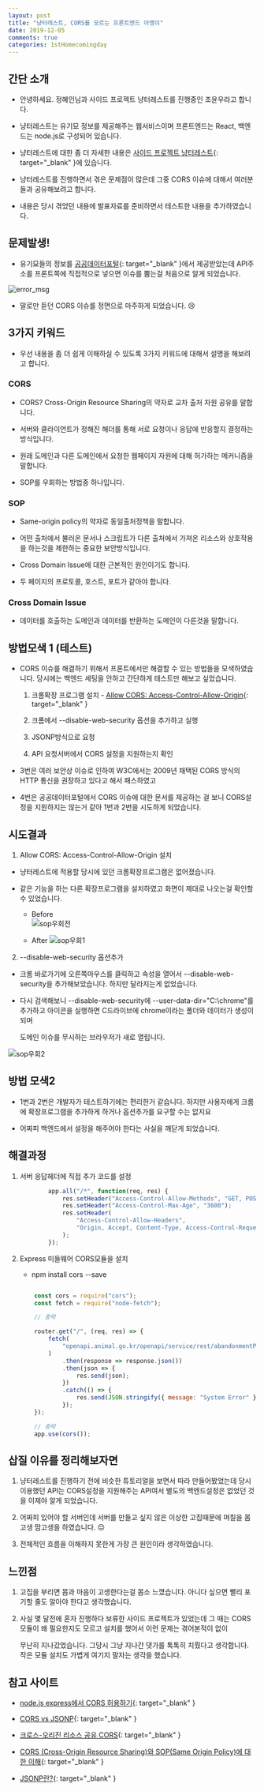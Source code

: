 ```yaml
---
layout: post
title: "냥터레스트, CORS를 모르는 프론트엔드 아깽이"
date: 2019-12-05
comments: true
categories: 1stHomecomingday 
---
```



## 간단 소개

* 안녕하세요. 정혜인님과 사이드 프로젝트 냥터레스트를 진행중인 조윤우라고 합니다.

* 냥터레스트는 유기묘 정보를 제공해주는 웹서비스이며 프론트엔드는 React, 백엔드는 node.js로 구성되어 있습니다.

* 냥터레스트에 대한 좀 더 자세한 내용은 [사이드 프로젝트 냥터레스트](https://yoonucho.github.io/side_project/2019/10/14/nyangterest_view.html){: target="_blank" }에 있습니다.
  
* 냥터레스트를 진행하면서 겪은 문제점이 많은데 그중 CORS 이슈에 대해서 여러분들과 공유해보려고 합니다. 

* 내용은 당시 겪었던 내용에 발표자료를 준비하면서 테스트한 내용을 추가하였습니다.


## 문제발생!

*  유기묘들의 정보를 [공공데이터포털](https://www.data.go.kr/){: target="_blank" }에서 제공받았는데 API주소를 프론트쪽에 직접적으로 넣으면 이슈를 뿜는걸 처음으로 알게 되었습니다. 
  
![error_msg](https://yoonucho.github.io/post_img/cors1.jpg "안녕 CORS 이슈 월드에 온 것을 환영해")

* 말로만 듣던 CORS 이슈를 정면으로 마주하게 되었습니다. 😢
  

## 3가지 키워드

* 우선 내용을 좀 더 쉽게 이해하실 수 있도록 3가지 키워드에 대해서 설명을 해보려고 합니다. 


### CORS

* CORS? Cross-Origin Resource Sharing의 약자로 교차 출처 자원 공유를 말합니다.

* 서버와 클라이언트가 정해진 해더를 통해 서로 요청이나 응답에 반응할지 결정하는 방식입니다. 

* 원래 도메인과 다른 도메인에서 요청한 웹페이지 자원에 대해 허가하는 메커니즘을 말합니다. 

* SOP를 우회하는 방법중 하나입니다.
  

### SOP

* Same-origin policy의 약자로 동일출처정책을 말합니다. 

* 어떤 출처에서 불러온 문서나 스크립트가 다른 출처에서 가져온 리소스와 상호작용을 하는것을 제한하는 중요한 보안방식입니다.
  
* Cross Domain Issue에 대한 근본적인 원인이기도 합니다.

* 두 페이지의 프로토콜, 호스트, 포트가 같아야 합니다.


### Cross Domain Issue

* 데이터를 호출하는 도메인과 데이터를 반환하는 도메인이 다른것을 말합니다.
  

## 방법모색 1 (테스트)

*  CORS 이슈를 해결하기 위해서 프론트에서만 해결할 수 있는 방법들을 모색하였습니다.  당시에는 백엔드 세팅을 안하고 간단하게 테스트만 해보고 싶었습니다.

   1. 크롬확장 프로그램 설치 - [Allow CORS: Access-Control-Allow-Origin](https://chrome.google.com/webstore/detail/allow-cors-access-control/lhobafahddgcelffkeicbaginigeejlf){: target="_blank" }

   2.  크롬에서 --disable-web-security 옵션을 추가하고 실행

   3.  JSONP방식으로 요청

   4. API 요청서버에서 CORS 설정을 지원하는지 확인 


*  3번은  여러 보안상 이슈로 인하여 W3C에서는 2009년 채택된 CORS 방식의 HTTP 통신을 권장하고 있다고 해서 패스하였고

*  4번은 공공데이터포털에서 CORS 이슈에 대한 문서를 제공하는 걸 보니 CORS설정을 지원하지는 않는거 같아 1번과 2번을 시도하게 되었습니다.


## 시도결과

1. Allow CORS: Access-Control-Allow-Origin 설치 
 
  *  냥터레스트에 적용할 당시에 있던 크롬확장프로그램은 없어졌습니다. 

  *  같은 기능을 하는 다른 확장프로그램을 설치하였고 화면이 제대로 나오는걸 확인할 수 있었습니다.

	
     * Before		
     ![sop우회전](https://yoonucho.github.io/post_img/cors2.jpg)


     * After
     ![sop우회1](https://yoonucho.github.io/post_img/cors3.jpg)



2. --disable-web-security 옵션추가

  *  크롬 바로가기에 오른쪽마우스를 클릭하고 속성을 열어서 --disable-web-security을 추가해보았습니다. 하지만 달라지는게 없었습니다.

  *  다시 검색해보니 --disable-web-security에 --user-data-dir="C:\chrome"를 추가하고 아이콘을 실행하면  C드라이브에 chrome이라는 폴더와 데이터가 생성이 되며 

     도메인 이슈를 무시하는 브라우저가 새로 열립니다.


   ![sop우회2](https://yoonucho.github.io/post_img/cors4.jpg)


## 방법 모색2 

* 1번과 2번은 개발자가 테스트하기에는 편리한거 같습니다. 하지만 사용자에게 크롬에 확장프로그램을 추가하게 하거나 옵션추가를 요구할 수는 없지요 

* 어짜피 백엔드에서 설정을 해주어야 한다는 사실을 깨닫게 되었습니다.


## 해결과정

1. 서버 응답헤더에 직접 추가 코드를 설정
  
	```javascript 
			app.all("/*", function(req, res) {
				res.setHeader("Access-Control-Allow-Methods", "GET, POST, OPTIONS");
				res.setHeader("Access-Control-Max-Age", "3600");
				res.setHeader(
					"Access-Control-Allow-Headers",
					"Origin, Accept, Content-Type, Access-Control-Request-Method, Access-Control-Request-Headers"
				);
			});

	```

2. Express 미들웨어 CORS모듈을 설치
   
      * npm install cors --save


	```javascript 

		const cors = require("cors");
		const fetch = require("node-fetch");

		// 중략

		router.get("/", (req, res) => {
			fetch(
				"openapi.animal.go.kr/openapi/service/rest/abandonmentPublicSrvc/abandonmentPublic?serviceKey="발급받은 서비스키"
			)
				.then(response => response.json())
				.then(json => {
					res.send(json);
				})
				.catch(() => {
					res.send(JSON.stringify({ message: "System Error" }));
				});
		});

		// 중략
		app.use(cors());

	```



## 삽질 이유를 정리해보자면

1. 냥터레스트를 진행하기 전에 비슷한 튜토리얼을 보면서 따라 만들어봤었는데  당시 이용했던 API는 CORS설정을 지원해주는 API여서 별도의 백엔드설정은 없었던 것을 이제야 알게 되었습니다. 

2. 어짜피 있어야 할 서버인데 서버를 만들고 싶지 않은 이상한 고집때문에 며칠을 몸고생 맘고생을 하였습니다. 😔

3. 전체적인 흐름을 이해하지 못한게 가장 큰 원인이라 생각하였습니다.


## 느낀점

1. 고집을 부리면 몸과 마음이 고생한다는걸 몸소 느꼈습니다. 아니다 싶으면 빨리 포기할 줄도 알아야 한다고 생각했습니다.

2. 사실 몇 달전에 혼자 진행하다 보류한 사이드 프로젝트가 있었는데 그 때는 CORS모듈이 왜 필요한지도 모르고 설치를 했어서 이런 문제는 겪어본적이 없이

   무난히 지나갔었습니다. 그당시 그냥 지나간 댓가를 톡톡히 치뤘다고 생각합니다. 작은 모듈 설치도 가볍게 여기지 말자는 생각을 했습니다.

 

## 참고 사이트

* [node.js express에서 CORS 허용하기](http://guswnsxodlf.github.io/enable-CORS-on-express){: target="_blank" }  

* [CORS vs JSONP](https://sjh836.tistory.com/96){: target="_blank" } 

* [크로스-오리진 리소스 공유 CORS](https://zetawiki.com/wiki/%ED%81%AC%EB%A1%9C%EC%8A%A4-%EC%98%A4%EB%A6%AC%EC%A7%84_%EB%A6%AC%EC%86%8C%EC%8A%A4_%EA%B3%B5%EC%9C%A0_CORS){: target="_blank" } 

* [CORS (Cross-Origin Resource Sharing)와 SOP(Same Origin Policy)에 대한 이해](https://www.slideshare.net/DohunKim2/about-cors?qid=04c92f17-1eff-4829-8dc7-c64f91f6f114&v=&b=&from_search=1){: target="_blank" } 
  
* [JSONP란?](https://velog.io/@yesdoing/JSONP%EB%9E%80-jujowt4jy7){: target="_blank" }
